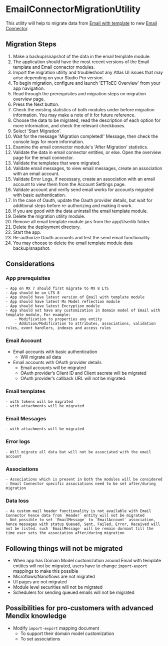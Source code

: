 # EmailConnectorMigrationUtility

This utility will help to migrate data from [Email with template](https://marketplace.mendix.com/link/component/259) to new [Email Connector](https://marketplace.mendix.com/link/component/120739).


## Migration Steps

1. Make a backup/snapshot of the data in the email template module.
2. The application should have the most recent versions of the Email template and Email connector modules.
3. Import the migration utility and troubleshoot any Atlas UI issues that may arise depending on your Studio Pro version.
4. To begin migration, configure and launch 'ETToEC Overview' from your app navigation.
5. Read through the prerequisites and migration steps on migration overview page.
6. Press the Next button.
7. Check the existing statistics of both modules under before migration information. You may make a note of it for future reference.
8. Choose the data to be migrated, read the description of each option for more information, and check the relevant checkboxes.
9. Select 'Start Migration'.
10. Wait for the message 'Migration completed!' Message, then check the console logs for more information.
11. Examine the email connector module's 'After Migration' statistics.
12. Validate the data in email connector entities, or else. Open the overview page for the email connector.
13. Validate the templates that were migrated.
14. Validate email messages, to view email messages, create an association with an email account.
15. Validate Error Logs, if necessary, create an association with an email account to view them from the Account Settings page.
16. Validate account and verify send email works for accounts migrated with basic authentication.
17. In the case of Oauth, update the Oauth provider details, but wait for additional steps before re-authorizing and making it work.
18. If you are good with the data uninstall the email template module.
19. Delete the migration utility module.
20. Remove all email template module jars from the app/Userlib folder.
21. Delete the deployment directory.
22. Start the app.
23. Re-authorize Oauth accounts and test the send email functionality.
24. You may choose to delete the email template module data backup/snapshot.


## Considerations

### App prerequisites 
    - App on MX 7 should first migrate to MX 8 LTS
    - App should be on LTS 8
    - App should have latest version of Email with template module
    - App should have latest Mx Model reflection module
    - App should have latest Encryption module
    - App should not have any customization in domain model of Email with template module, For example:
        - Modification to properties any entity
        - Addition/Modification to attributes, associations, validation rules, event handlers, indexes and access rules
        
### Email Account
- Email accounts with basic authentication
    - Will migrate all data
- Email accounts with OAuth provider details
    - Email accounts will be migrated
    - OAuth provider’s Client ID and Client secrete will be migrated
    - OAuth provider’s callback URL will not be migrated. 
    
### Email templates
    - with tokens will be migrated
    - with attachments will be migrated
### Email Messages
    - with attachments will be migrated
### Error logs 
    - Will migrate all data but will not be associated with the email account
### Associations
    - Associations which is present in both the modules will be considered
    - Email Connector specific associations need to be set after/during migration
### Data loss
    - As custom mail header functionality is not available with Email Connector hence data from `Header` entity will not be migrated
    - Not possible to set `EmailMessage` to `EmailAccount` association, hence messages with status Queued, Sent, Failed, Error, Received will not be listed. such `EmailMessage` will be remain dormant till the time user sets the association after/during migration


## Following things will not be migrated 

- When app has Domain Model customization around Email with template entities will not be migrated, users have to change `import-export` mappings to make this possible
- Microflows/Nanoflows are not migrated
- UI pages are not migrated
- Module level securities will not be migrated
- Schedulers for sending queued emails will not be migrated

## Possibilities for pro-customers with advanced Mendix knowledge
- Modify `import-export` mapping document 
    - To support their domain model customization 
    - To set associations

